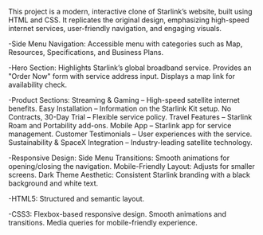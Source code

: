 <!-- Starlink - Internet Service Platform -->

This project is a modern, interactive clone of Starlink’s website, built using HTML and CSS. It replicates the original design, emphasizing high-speed internet services, user-friendly navigation, and engaging visuals.

<!-- Features -->

-Side Menu Navigation: Accessible menu with categories such as Map, Resources, Specifications, and Business Plans.

-Hero Section:
Highlights Starlink’s global broadband service.
Provides an "Order Now" form with service address input.
Displays a map link for availability check.

-Product Sections:
Streaming & Gaming – High-speed satellite internet benefits.
Easy Installation – Information on the Starlink Kit setup.
No Contracts, 30-Day Trial – Flexible service policy.
Travel Features – Starlink Roam and Portability add-ons.
Mobile App – Starlink app for service management.
Customer Testimonials – User experiences with the service.
Sustainability & SpaceX Integration – Industry-leading satellite technology.

-Responsive Design:
Side Menu Transitions: Smooth animations for opening/closing the navigation.
Mobile-Friendly Layout: Adjusts for smaller screens.
Dark Theme Aesthetic: Consistent Starlink branding with a black background and white text.

<!-- Technologies Used -->

-HTML5: Structured and semantic layout.

-CSS3:
Flexbox-based responsive design.
Smooth animations and transitions.
Media queries for mobile-friendly experience.
